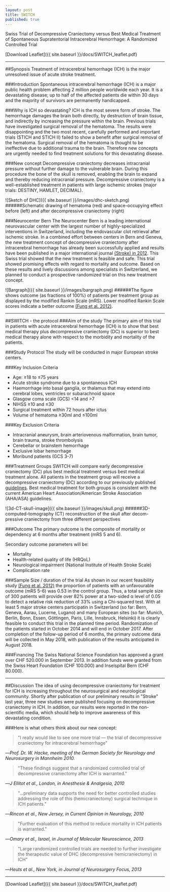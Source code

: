 ```yaml
---
layout: post
title: SWITCH
published: true
---
```


Swiss Trial of  Decompressive Craniectomy versus Best Medical Treatment of Spontaneous Supratentorial Intracerebral Hemorrhage: A Randomized Controlled Trial

<span class="fa fa-file-pdf-o"></span>
[Download Leaflet]({{ site.baseurl }}/docs/SWITCH_leaflet.pdf)

---

##Synopsis
Treatment of intracerebral hemorrhage (ICH) is the major unresolved issue of acute stroke treatment.

###Introduction
Spontaneous intracerebral hemorrhage (ICH) is a major public health problem affecting 2 million people worldwide each year. It is a devastating disease; up to half of the affected patients die within 30 days and the majority of survivors are permanently handicapped.

###Why is ICH so devastating?
ICH is the most severe form of stroke. The hemorrhage damages the brain both directly, by destruction of brain tissue, and indirectly by increasing the pressure within the brain.
Previous trials have investigated surgical removal of the hematoma. The results were disappointing and the two most recent, carefully performed and important trials (STICH and STICH II) failed to show a benefit after surgical removal of the hematoma. Surgical removal of the hematoma is thought to be ineffective due to additional trauma to the brain. Therefore new concepts are urgently needed to find treatment solutions for this devastating disease.

###New concept
Decompressive craniectomy decreases intracranial pressure without further damage to the vulnerable brain. During this procedure the bone of the skull is removed, enabling the brain to expand and thereby reducing intracranial pressure. Decompressive craniectomy is a well-established treatment in patients with large ischemic strokes (major trials: DESTINY, HAMLET, DECIMAL).

![Sketch of DHC]({{ site.baseurl }}/images/dhc-sketch.png)
######Schematic drawing of hematoma (red) and space-occupying effect before (left) and after decompressive craniectomy (right)

###Neurocenter Bern
The Neurocenter Bern is a leading international neurovascular center with the largest number of highly-specialized interventions in Switzerland, including the endovascular clot retrieval after ischemic stroke. In a combined effort between centers in Bern and Geneva, the new treatment concept of decompressive craniectomy after intracerebral hemorrhage has already been successfully applied and results have been published in a major international journal [(Stroke) in 2012](http://www.ncbi.nlm.nih.gov/pubmed/23111437). This Swiss trial showed that the new treatment is feasible and safe. This trial showed promising effects with regard to mortality and outcome. Based on these results and lively discussions among specialists in Switzerland, we planned to conduct a prospective randomized trial on this new treatment concept.

![Bargraph]({{ site.baseurl }}/images/bargraph.png)
######The figure shows outcome (as fractions of 100%) of patients per treatment group as displayed by the modified Rankin Scale (mRS). Lower modified Rankin Scale scores indicate a better outcome [(Fung et al. 2012)](http://www.ncbi.nlm.nih.gov/pubmed/23111437).

---

##SWITCH - the protocol
###Aim of the study
The primary aim of this trial in patients with acute intracerebral hemorrhage (ICH) is to show that best medical therapy plus decompressive craniectomy (DC) is superior to best medical therapy alone with respect to the morbidity and mortality of the patients.

###Study Protocol
The study will be conducted in major European stroke centers.

###Key Inclusion Criteria
- Age: &ge;18 to &le;75 years
- Acute stroke syndrome due to a spontaneous ICH
- Haemorrhage into basal ganglia, or thalamus that may extend
into cerebral lobes, ventricles or subarachnoid space
- Glasgow coma scale (GCS) <14 and >7 
- NIHSS &ge;10 and &le;30
- Surgical treatment within 72 hours after ictus
- Volume of hematoma &ge;30ml and &le;100ml

###Key Exclusion Criteria
- Intracranial aneurysm, brain arteriovenous malformation, brain tumor, brain trauma, stroke thrombolysis
- Cerebellar or brainstem hemorrhage
- Exclusive lobar hemorrhage
- Moribund patients (GCS 3-7)

###Treatment Groups
SWITCH will compare early decompressive craniectomy (DC) plus best medical treatment versus best medical treatment alone.
All patients in the treatment group will receive a decompressive craniectomy (DC) according to our previously published [guidelines](http://www.ncbi.nlm.nih.gov/pubmed/20113157). Best medical treatment for both groups is consistent with the current American Heart Association/American Stroke Association (AHA/ASA) guidelines.

![3d-CT-skull-image]({{ site.baseurl }}/images/skull.png)
######3D-computed-tomography (CT) reconstruction of the skull after decom- pressive craniectomy from three different perspectives

###Outcome
The primary outcome is the composite of mortality or dependency at 6 months after treatment (mRS 5 and 6). 

Secondary outcome parameters will be:
- Mortality
- Health-related quality of life (HRQoL)
- Neurological impairment (National Institute of Health Stroke
Scale)
- Complication rate

###Sample Size / duration of the trial
As shown in our recent feasibility study [(Fung et al. 2012)](http://www.ncbi.nlm.nih.gov/pubmed/23111437) the proportion of patients with an unfavourable outcome (mRS 5-6) was 0.53 in the control group. Thus, a total sample size of 300 patients will provide over 82% power at a two-sided &alpha; level of 0.05 to detect a relative risk reduction of 33% using a Chi-squared test. With at least 5 major stroke centers participatin in Switzerland (so far: Bern, Geneva, Aarau, Lucerne, Lugano) and many European sites (so far: Munich, Berlin, Bonn, Essen, Göttingen, Paris, Lille, Innsbruck, Helsinki) it is clearly feasible to conduct this trial in the planned time period. Randomization of the patients started in October 2014 and will end in October 2017. After completion of the follow-up period of 6 months, the primary outcome data will be collected in May 2018, with publication of the results anticipated in August 2018. 

###Financing
The Swiss National Science Foundation has approved a grant over CHF 520.000 in September 2013. In addition funds were granted from the Swiss Heart Foundation (CHF 100.000) and Inselspital Bern (CHF 80.000). 

---

##Discussion
The idea of using decompressive craniectomy for treatment for ICH is increasing throughout the neurosurgical and neurological community. Shortly after publication of our preliminary results in "Stroke" last year, three new studies were published focusing on decompressive craniectomy in ICH. In addition, our results were reported in the non-scientific media, which should help to improve awareness of this devastating condition.

###Here is what others think about our new concept:

>&quot;I really would like to see one more trial &mdash; the trial of decompressive craniectomy for intracerebral hemorrhage&quot;

&mdash;<cite>Prof. Dr. W. Hacke, meeting of the German Society for Neurology and Neurosurgery in Mannheim 2010.</cite>

>&quot;These findings suggest that a randomized controlled trial of decompressive craniectomy after ICH is warranted.&quot;

&mdash;<cite>J Ellitot et al., London, in Anesthesie & Analgesia, 2010</cite>

>&quot;...preliminary data supports the need for better controlled studies addressing the role of this (hemicraniectomy) surgical technique in ICH patients.&quot;

&mdash;<cite>Rincon et al., New Jersey, in Current Opinion in Neurology, 2010</cite>

>&quot;Further evaluation of this method to reduce mortality in ICH patients
is warranted.&quot;

&mdash;<cite>Omary et al., Israel, in Journal of Molecular Neuroscience, 2013</cite>

>&quot;Large randomized controlled trials are needed to further investigate the therapeutic value of DHC (decompressive hemicraniectomy) in ICH&quot;

&mdash;<cite>Heuts et al., New York, in Journal of Neurosurgery Focus, 2013</cite>

---
<span class="fa fa-file-pdf-o"></span>
[Download Leaflet]({{ site.baseurl }}/docs/SWITCH_leaflet.pdf)
